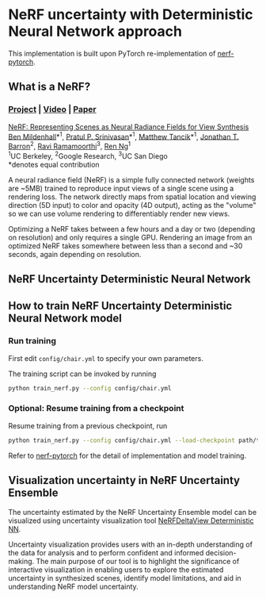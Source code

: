 # NeRF uncertainty with Deterministic Neural Network approach

This implementation is built upon PyTorch re-implementation of [nerf-pytorch](https://github.com/krrish94/nerf-pytorch).

## What is a NeRF?

### [Project](http://tancik.com/nerf) | [Video](https://youtu.be/JuH79E8rdKc) | [Paper](https://arxiv.org/abs/2003.08934)

[NeRF: Representing Scenes as Neural Radiance Fields for View Synthesis](http://tancik.com/nerf)  
 [Ben Mildenhall](https://people.eecs.berkeley.edu/~bmild/)\*<sup>1</sup>,
 [Pratul P. Srinivasan](https://people.eecs.berkeley.edu/~pratul/)\*<sup>1</sup>,
 [Matthew Tancik](http://tancik.com/)\*<sup>1</sup>,
 [Jonathan T. Barron](http://jonbarron.info/)<sup>2</sup>,
 [Ravi Ramamoorthi](http://cseweb.ucsd.edu/~ravir/)<sup>3</sup>,
 [Ren Ng](https://www2.eecs.berkeley.edu/Faculty/Homepages/yirenng.html)<sup>1</sup> <br>
 <sup>1</sup>UC Berkeley, <sup>2</sup>Google Research, <sup>3</sup>UC San Diego  
  \*denotes equal contribution

A neural radiance field (NeRF) is a simple fully connected network (weights are ~5MB) trained to reproduce input views of a single scene using a rendering loss. The network directly maps from spatial location and viewing direction (5D input) to color and opacity (4D output), acting as the "volume" so we can use volume rendering to differentiably render new views.

Optimizing a NeRF takes between a few hours and a day or two (depending on resolution) and only requires a single GPU. Rendering an image from an optimized NeRF takes somewhere between less than a second and ~30 seconds, again depending on resolution.

## NeRF Uncertainty Deterministic Neural Network

<!-- TO BE WRITTEN -->

## How to train NeRF Uncertainty Deterministic Neural Network model

### Run training

First edit `config/chair.yml` to specify your own parameters.

The training script can be invoked by running
```bash
python train_nerf.py --config config/chair.yml
```

### Optional: Resume training from a checkpoint

Resume training from a previous checkpoint, run
```bash
python train_nerf.py --config config/chair.yml --load-checkpoint path/to/checkpoint.ckpt
```

Refer to [nerf-pytorch](https://github.com/krrish94/nerf-pytorch) for the detail of implementation and model training.

## Visualization uncertainty in NeRF Uncertainty Ensemble

The uncertainty estimated by the NeRF Uncertainty Ensemble model can be visualized using uncertainty visualization tool [NeRFDeltaView Deterministic NN](https://github.com/CTW121/NeRFDeltaView-Deterministic-NN).

Uncertainty visualization provides users with an in-depth understanding of the data for analysis and to perform confident and informed decision-making. The main purpose of our tool is to highlight the significance of interactive visualization in enabling users to explore the estimated uncertainty in synthesized scenes, identify model limitations, and aid in understanding NeRF model uncertainty.